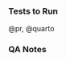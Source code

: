 <!-- Thank you for submitting a pull request.
If this is your first pull request you can find information about
contributing here:
  * https://github.com/posit-dev/positron/blob/main/CONTRIBUTING.md

We recommend synchronizing your branch with the latest changes in the
main branch by either pulling or rebasing.
-->

<!--
  Describe briefly what problem this pull request resolves, or what
  new feature it introduces. Include screenshots of any new or altered
  UI. Link to any GitHub issues but avoid "magic" keywords that will
  automatically close the issue. If there are any details about your
  approach that are unintuitive or you want to draw attention to, please
  describe them here.
-->

### Tests to Run

@pr, @quarto
<!-- Available tags:
  @pr, @quarto, @console
-->

### QA Notes

<!--
  Add additional information for QA on how to validate the change,
  paying special attention to the level of risk, adjacent areas that
  could be affected by the change, and any important contextual
  information not present in the linked issues.
-->
